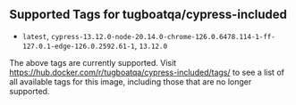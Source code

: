 ## Supported Tags for tugboatqa/cypress-included

* `latest`, `cypress-13.12.0-node-20.14.0-chrome-126.0.6478.114-1-ff-127.0.1-edge-126.0.2592.61-1`, `13.12.0`

The above tags are currently supported. Visit https://hub.docker.com/r/tugboatqa/cypress-included/tags/ to see a list of all available tags for this image, including those that are no longer supported.
